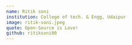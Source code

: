 ```yaml
---
name: Ritik soni
institution: College of tech. & Engg, Udaipur
image: ritik-soni.jpeg
quote: Open-Source is Love!
github: ritiksoni00
---
```

